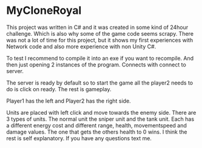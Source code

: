 # MyCloneRoyal

This project was written in C# and it was created in some kind of 24hour challenge. Which is also why some of the game code seems scrapy. There was not a lot of time for this project, but it shows my first experiences with Network code and also more experience with non Unity C#.

To test I recommend to compile it into an exe if you want to recompile. And then just opening 2 instances of the program.
Connects with connect to server.

The server is ready by default so to start the game all the player2 needs to do is click on ready. The rest is gameplay.


Player1 has the left and Player2 has the right side. 

Units are placed with left click and move towards the enemy side.
There are 3 types of units. The normal unit the sniper unit and the tank unit. Each has a different energy cost and different range, health, movementspeed and damage values. 
The one that gets the others health to 0 wins. I think the rest is self explanatory. If you have any questions text me. 
